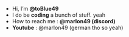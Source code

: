 - Hi, I’m **@toBlue49**
- I do be **coding** a bunch of stuff. yeah
- How to reach me : **@marlon49 (discord)**
- **Youtube** : @marlon49 (german tho so yeah)
